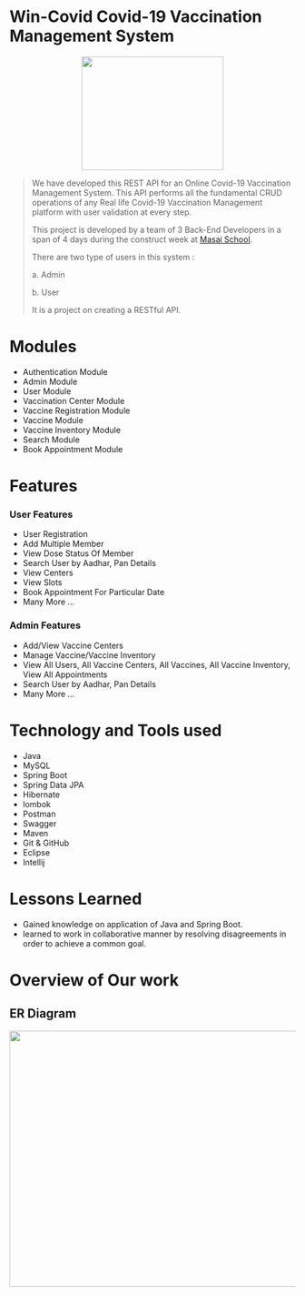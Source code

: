# Win-Covid Covid-19 Vaccination Management System

<p align="center">
  <img width="250" height="200" src="https://github.com/Jitsu-13/piquant-mother-8005/blob/main/Win_covid%20Logo.png">
</p>

> We have developed this REST API for an Online Covid-19 Vaccination Management System. This API performs all the fundamental CRUD operations of any Real life Covid-19 Vaccination Management platform with user validation at every step.
> 
> This project is developed by a team of 3 Back-End Developers in a span of 4 days during the construct week at [Masai School](https://masaischool.com/).
>
>There are two type of users in this system : 
> 
> a. Admin
>
> b. User
>
> It is a project on creating a RESTful API.
>

# Modules 

- Authentication Module  
- Admin Module
- User Module
- Vaccination Center Module
- Vaccine Registration Module
- Vaccine Module
- Vaccine Inventory Module
- Search Module
- Book Appointment Module

# Features 

### User Features 

- User Registration
- Add Multiple Member
- View Dose Status Of Member
- Search User by Aadhar, Pan Details
- View Centers 
- View  Slots
- Book Appointment For Particular Date 
- Many More ...

### Admin Features 

- Add/View Vaccine Centers
- Manage Vaccine/Vaccine Inventory
- View All Users, All Vaccine Centers, All Vaccines, All Vaccine Inventory, View All Appointments
- Search User by Aadhar, Pan Details
- Many More ...

# Technology and Tools used 

- Java
- MySQL
- Spring Boot
- Spring Data JPA
- Hibernate
- lombok
- Postman
- Swagger
- Maven
- Git & GitHub
- Eclipse
- Intellij

# Lessons Learned

- Gained knowledge on application of Java and Spring Boot.
- learned to work in collaborative manner by resolving disagreements in order to achieve a common goal.  

# Overview of Our work 
## **ER Diagram**
<p align="center">
  <img width="1000" height="450" src="https://user-images.githubusercontent.com/107523890/213753419-f8b739d3-224f-4a47-8b98-f0980d7a6992.png">
</p>




